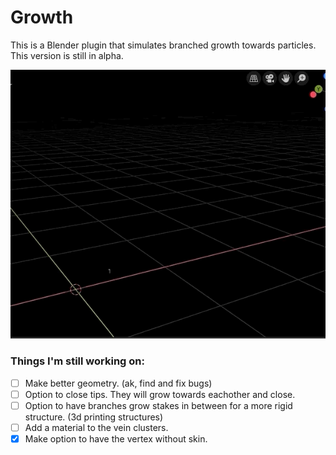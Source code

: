 # Growth

This is a Blender plugin that simulates branched growth towards particles. This version is still in alpha.

![Example](https://raw.githubusercontent.com/dionsnoeijen/ds-growth/master/growth.gif)

### Things I'm still working on:

- [ ] Make better geometry. (ak, find and fix bugs)
- [ ] Option to close tips. They will grow towards eachother and close.
- [ ] Option to have branches grow stakes in between for a more rigid structure. (3d printing structures)
- [ ] Add a material to the vein clusters.
- [x] Make option to have the vertex without skin.
